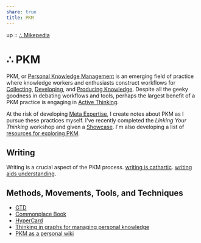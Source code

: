 ```yaml
---  
share: true  
title: PKM  
---  
```

up :: [∴ Mikepedia](./index.md)  
  
# ∴ PKM  
  
PKM, or [Personal Knowledge Management](./Personal-Knowledge-Management.md) is an emerging field of practice where knowledge workers and enthusiasts construct workflows for [Collecting](./Collecting-Information.md), [Developing](./Developing-Knowledge.md), and [Producing Knowledge](./Producing-Knowledge.md). Despite all the geeky goodness in debating workflows and tools, perhaps the largest benefit of a PKM practice is engaging in [Active Thinking](./active-thinking.md).  
  
At the risk of developing [Meta Expertise](./Meta-Expertise.md), I create notes about PKM as I pursue these practices myself. I've recently completed the *Linking Your Thinking* workshop and given a [Showcase](./Showcase.md). I'm also developing a list of [resources for exploring PKM](./Resources-for-Exploring-PKM.md).  
  
## Writing  
Writing is a crucial aspect of the PKM process. [writing is cathartic](./writing-is-cathartic.md). [writing aids understanding](./writing-aids-understanding.md).  
  
## Methods, Movements, Tools, and Techniques  
- [GTD](GTD.md)  
- [Commonplace Book](Commonplace%20Book.md)  
- [HyperCard](./HyperCard.md)  
- [Thinking in graphs for managing personal knowledge](./Thinking-in-graphs-for-managing-personal-knowledge.md)  
- [PKM as a personal wiki](./PKM-as-a-personal-wiki.md)  
  
  
  
